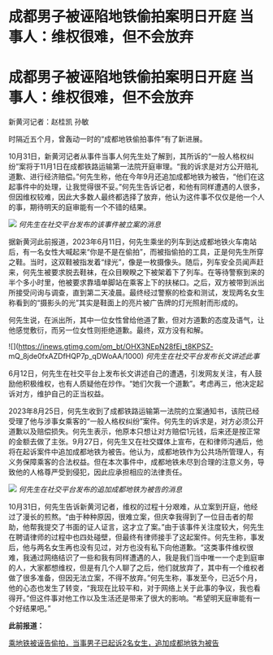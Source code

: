 # 成都男子被诬陷地铁偷拍案明日开庭 当事人：维权很难，但不会放弃

# 成都男子被诬陷地铁偷拍案明日开庭 当事人：维权很难，但不会放弃

新黄河记者：赵桂凯 孙敏

时隔近五个月，曾轰动一时的“成都地铁偷拍事件”有了新进展。

10月31日，新黄河记者从事件当事人何先生处了解到，其所诉的“一般人格权纠纷”案将于11月1日在成都铁路运输第一法院开庭审理。“我的诉求是对方公开赔礼道歉、进行经济赔偿。”何先生称，他在今年9月还追加成都地铁为被告，“他们在这起事件中的处理，让我觉得很不妥。”何先生告诉记者，和他有同样遭遇的人很多，但因维权较难，因此大多数人最终都选择了放弃，他认为这件事不仅仅是他一个人的事，期待明天的庭审能有一个不错的结果。

![](https://inews.gtimg.com/om_bt/OnhNNJ7WmLV-2bj_PhzwkRU0FQdD1iI8EQezZRUVIryGYAA/1000)
_何先生在社交平台发布的该事件被立案的消息_

据新黄河此前报道，2023年6月11日，何先生乘坐的列车到达成都地铁火车南站后，有一名女性大喊起来“你是不是在偷拍”，而被指偷拍的工具，正是何先生所穿之鞋。当时，这双鞋被指发着“绿光”，像是一枚摄像头。随后，列车安全员闻声赶来，何先生被要求脱去鞋袜，在众目睽睽之下被架着下了列车。在等待警察到来的半个多小时里，他被要求靠墙单脚站在乘客上下的扶梯口。之后，双方被带到派出所接受问询与调查，直到第二天凌晨。最终经过警察的检查和测试，发现两名女生称看到的“摄影头的光”其实是鞋面上的亮片被广告牌的灯光照射而形成的。

何先生说，在派出所，其中一位女性曾给他道了歉，但对方道歉的态度及语气，让他感觉敷衍，而另一位女性则拒绝道歉。最终，双方没有和解。

![](https://inews.gtimg.com/om_bt/OHX3NEpN28fEj_t8KPSZ-
mQ_8jde0fxAZDfHQP7p_qDWoAA/1000) _何先生在社交平台发布长文讲述此事_

6月12日，何先生在社交平台上发布长文讲述自己的遭遇，引发网友关注，有人鼓励他积极维权，也有人质疑他在炒作。“她们欠我一个道歉”。考虑再三，他决定起诉对方，维护自己的正当权益。

2023年8月25日，何先生收到了成都铁路运输第一法院的立案通知书，该院已经受理了他与涉事女乘客的“一般人格权纠纷”案件。何先生的诉求是，对方必须公开道歉以及赔偿损失。何先生表示，他原本只想让对方赔偿1元钱，后来还是按正常的金额去做了主张。9月27日，何先生又在社交媒体上宣布，在和律师沟通后，他将在起诉案件中追加成都地铁为被告。他认为，成都地铁作为公共场所管理人，有义务保障乘客的合法权益。但在本次事件中，成都地铁未尽到合理的注意义务，导致他的人格尊严受到侵犯，因此应承担相应的法律责任。

![](https://inews.gtimg.com/om_bt/O2cTZSnkpQ9zTAu6r7ydEiWX4OBvPm6UGmIUcoqkHijpoAA/1000)
_何先生在社交平台发布的追加成都地铁为被告的消息_

10月31日，何先生告诉新黄河记者，维权的过程十分艰难，从立案到开庭，他经过了漫长的煎熬。“由于种种原因，很难立案，但庆幸我得到了一位目击者的帮助，他帮我提交了书面的证人证言，这才立了案。”由于该事件关注度较大，何先生在聘请律师的过程中也四处碰壁，但最终有律师接手了这起案件。何先生称，事发后，他与两名女生再也没有见过，对方也没有私下向他道歉。“这类事件维权很难，我通过网络结识了一些和我有同样遭遇的人，我是我们当中唯一一个走到庭审的人，大家都想维权，但是有几个人聊了之后，他们就放弃了，其中有一个维权者做了很多准备，但因无法立案，不得不放弃。”何先生称，事发至今，已近5个月，他的心态也发生了转变，“我现在比较平和，对于网络上关于此事的争议，我也看得开。”但这件事对他工作以及生活还是带来了很大的影响。“希望明天庭审能有一个好结果吧。”

**此前报道：**

[乘地铁被诬告偷拍，当事男子已起诉2名女生，追加成都地铁为被告](https://new.qq.com/rain/a/20230927A08U3S00)

